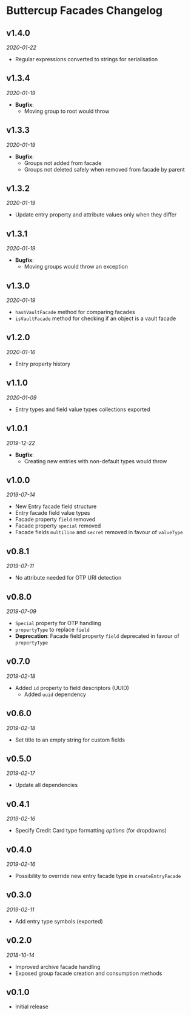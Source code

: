 # Buttercup Facades Changelog

## v1.4.0
_2020-01-22_

 * Regular expressions converted to strings for serialisation

## v1.3.4
_2020-01-19_

 * **Bugfix**:
   * Moving group to root would throw

## v1.3.3
_2020-01-19_

 * **Bugfix**:
   * Groups not added from facade
   * Groups not deleted safely when removed from facade by parent

## v1.3.2
_2020-01-19_

 * Update entry property and attribute values only when they differ

## v1.3.1
_2020-01-19_

 * **Bugfix**:
   * Moving groups would throw an exception

## v1.3.0
_2020-01-19_

 * `hashVaultFacade` method for comparing facades
 * `isVaultFacade` method for checking if an object is a vault facade

## v1.2.0
_2020-01-16_

 * Entry property history

## v1.1.0
_2020-01-09_

 * Entry types and field value types collections exported

## v1.0.1
_2019-12-22_

 * **Bugfix**:
   * Creating new entries with non-default types would throw

## v1.0.0
_2019-07-14_

 * New Entry facade field structure
 * Entry facade field value types
 * Facade property `field` removed
 * Facade property `special` removed
 * Facade fields `multiline` and `secret` removed in favour of `valueType`

## v0.8.1
_2019-07-11_

 * No attribute needed for OTP URI detection

## v0.8.0
_2019-07-09_

 * `Special` property for OTP handling
 * `propertyType` to replace `field`
 * **Deprecation**: Facade field property `field` deprecated in favour of `propertyType`

## v0.7.0
_2019-02-18_

 * Added `id` property to field descriptors (UUID)
   * Added `uuid` dependency

## v0.6.0
_2019-02-18_

 * Set title to an empty string for custom fields

## v0.5.0
_2019-02-17_

 * Update all dependencies

## v0.4.1
_2019-02-16_

 * Specify Credit Card type formatting _options_ (for dropdowns)

## v0.4.0
_2019-02-16_

 * Possibility to override new entry facade type in `createEntryFacade`

## v0.3.0
_2019-02-11_

 * Add entry type symbols (exported)

## v0.2.0
_2018-10-14_

 * Improved archive facade handling
 * Exposed group facade creation and consumption methods

## v0.1.0

 * Initial release
